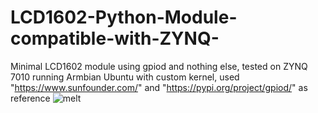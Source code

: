 # LCD1602-Python-Module-compatible-with-ZYNQ-
Minimal LCD1602 module using gpiod and nothing else, tested on ZYNQ 7010 running Armbian Ubuntu with custom kernel, used "https://www.sunfounder.com/"  and "https://pypi.org/project/gpiod/" as reference
![melt](https://github.com/user-attachments/assets/ac27b638-2d3d-4016-a35b-49b9306589ca)
